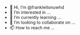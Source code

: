 - 👋 Hi, I’m @frankleitonuwhd
- 👀 I’m interested in ...
- 🌱 I’m currently learning ...
- 💞️ I’m looking to collaborate on ...
- 📫 How to reach me ...

<!---
frankleitonuwhd/frankleitonuwhd is a ✨ special ✨ repository because its `README.md` (this file) appears on your GitHub profile.
You can click the Preview link to take a look at your changes.
--->
